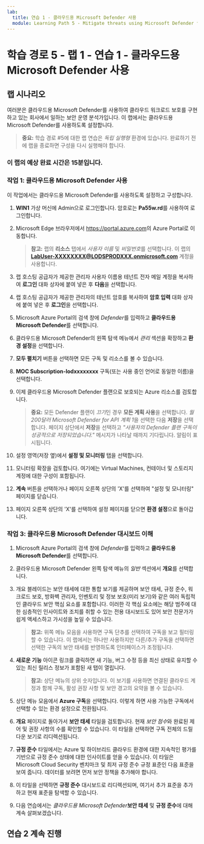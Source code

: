 ```yaml
---
lab:
  title: 연습 1 - 클라우드용 Microsoft Defender 사용
  module: Learning Path 5 - Mitigate threats using Microsoft Defender for Cloud
---
```


# 학습 경로 5 - 랩 1 - 연습 1 - 클라우드용 Microsoft Defender 사용

## 랩 시나리오

여러분은 클라우드용 Microsoft Defender를 사용하여 클라우드 워크로드 보호를 구현하고 있는 회사에서 일하는 보안 운영 분석가입니다. 이 랩에서는 클라우드용 Microsoft Defender를 사용하도록 설정합니다.

>**중요:** 학습 경로 #5에 대한 랩 연습은 *독립 실행형* 환경에 있습니다. 완료하기 전에 랩을 종료하면 구성을 다시 실행해야 합니다.

### 이 랩의 예상 완료 시간은 15분입니다.

### 작업 1: 클라우드용 Microsoft Defender 사용

이 작업에서는 클라우드용 Microsoft Defender를 사용하도록 설정하고 구성합니다.

1. **WIN1** 가상 머신에 Admin으로 로그인합니다. 암호로는 **Pa55w.rd**를 사용하여 로그인합니다.

1. Microsoft Edge 브라우저에서 <https://portal.azure.com>의 Azure Portal로 이동합니다.
  
    >**참고:** 랩의 **리소스** 탭에서 *사용자 이름* 및 *비밀번호*를 선택합니다. 이 랩의 **<LabUser-XXXXXXXX@LODSPRODXXX.onmicrosoft.com>** 계정을 사용합니다.

1. 랩 호스팅 공급자가 제공한 관리자 사용자 이름용 테넌트 전자 메일 계정을 복사하여 **로그인** 대화 상자에 붙여 넣은 후 **다음**을 선택합니다.

1. 랩 호스팅 공급자가 제공한 관리자의 테넌트 암호를 복사하여 **암호 입력** 대화 상자에 붙여 넣은 후 **로그인**을 선택합니다.

1. Microsoft Azure Portal의 검색 창에 *Defender*를 입력하고 **클라우드용 Microsoft Defender**를 선택합니다.

1. 클라우드용 Microsoft Defender의 왼쪽 탐색 메뉴에서 *관리* 섹션을 확장하고 **환경 설정**을 선택합니다.

1. **모두 펼치기** 버튼을 선택하면 모든 구독 및 리소스를 볼 수 있습니다.

1. **MOC Subscription-lodxxxxxxxx** 구독(또는 사용 중인 언어로 동일한 이름)을 선택합니다.

1. 이제 클라우드용 Microsoft Defender 플랜으로 보호되는 Azure 리소스를 검토합니다.

    >**중요:** 모든 Defender 플랜이 *끄기*인 경우 **모든 계획 사용**을 선택합니다. *월 200달러 Microsoft Defender for API 계획 1*을 선택한 다음 **저장**을 선택합니다. 페이지 상단에서 **저장**을 선택하고 *"사용자의 Defender 플랜 구독이 성공적으로 저장되었습니다."* 메시지가 나타날 때까지 기다립니다. 알림이 표시됩니다.

1. 설정 영역(저장 옆)에서 **설정 및 모니터링** 탭을 선택합니다.

1. 모니터링 확장을 검토합니다. 여기에는 Virtual Machines, 컨테이너 및 스토리지 계정에 대한 구성이 포함됩니다.

1. **계속** 버튼을 선택하거나 페이지 오른쪽 상단의 'X'를 선택하여 "설정 및 모니터링" 페이지를 닫습니다.

1. 페이지 오른쪽 상단의 'X'를 선택하여 설정 페이지를 닫으면 **환경 설정**으로 돌아갑니다.

<!---1. Select the Log analytics workspace you created earlier *uniquenameDefender* to review the available options and pricing.

1. Select **Enable all plans** (to the right of Select Defender plan) and then select **Save**. Wait for the *"Microsoft Defender plan for workspace uniquenameDefender were saved successfully!"* notification to appear.

    >**Note:** If the page is not being displayed, refresh your Edge browser and try again.

1. Close the Defender plans page by selecting the 'X' on the upper right of the page to go back to the **Environment settings**. --->

### 작업 3: 클라우드용 Microsoft Defender 대시보드 이해

1. Microsoft Azure Portal의 검색 창에 *Defender*를 입력하고 **클라우드용 Microsoft Defender**를 선택합니다.

1. 클라우드용 Microsoft Defender 왼쪽 탐색 메뉴의 *일반* 섹션에서 **개요**를 선택합니다.

1. 개요 블레이드는 보안 태세에 대한 통합 보기를 제공하며 보안 태세, 규정 준수, 워크로드 보호, 방화벽 관리자, 인벤토리 및 정보 보호(미리 보기)와 같은 여러 독립적인 클라우드 보안 핵심 요소를 포함합니다. 이러한 각 핵심 요소에는 해당 범주에 대한 심층적인 인사이트와 조치를 취할 수 있는 전용 대시보드도 있어 보안 전문가가 쉽게 액세스하고 가시성을 높일 수 있습니다.

    >**참고:** 위쪽 메뉴 모음을 사용하면 구독 단추를 선택하여 구독을 보고 필터링할 수 있습니다. 이 랩에서는 하나만 사용하지만 다른/추가 구독을 선택하면 선택한 구독의 보안 태세를 반영하도록 인터페이스가 조정됩니다.

1. **새로운 기능** 아이콘 링크를 클릭하면 새 기능, 버그 수정 등을 최신 상태로 유지할 수 있는 최신 릴리스 정보가 포함된 새 탭이 열립니다.

    >**참고:** 상단 메뉴의 상위 숫자입니다. 이 보기를 사용하면 연결된 클라우드 계정과 함께 구독, 활성 권장 사항 및 보안 경고의 요약을 볼 수 있습니다.

1. 상단 메뉴 모음에서 **Azure 구독**을 선택합니다. 이렇게 하면 사용 가능한 구독에서 선택할 수 있는 환경 설정으로 전환됩니다.

1. **개요** 페이지로 돌아가서 **보안 태세** 타일을 검토합니다. 현재 *보안 점수*와 완료된 제어 및 권장 사항의 수를 확인할 수 있습니다. 이 타일을 선택하면 구독 전체의 드릴다운 보기로 리디렉션됩니다.

1. **규정 준수** 타일에서는 Azure 및 하이브리드 클라우드 환경에 대한 지속적인 평가를 기반으로 규정 준수 상태에 대한 인사이트를 얻을 수 있습니다. 이 타일은 Microsoft Cloud Security 벤치마크 및 최저 규정 준수 규정 표준인 다음 표준을 보여 줍니다. 데이터를 보려면 먼저 보안 정책을 추가해야 합니다.

1. 이 타일을 선택하면 **규정 준수** 대시보드로 리디렉션되며, 여기서 추가 표준을 추가하고 현재 표준을 탐색할 수 있습니다.

1. 다음 연습에서는 *클라우드용 Microsoft Defender***보안 태세** 및 **규정 준수**에 대해 계속 살펴보겠습니다.

## 연습 2 계속 진행
